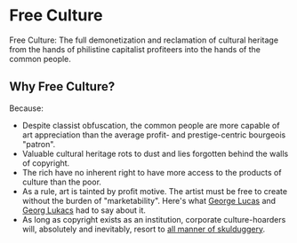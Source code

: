 # Free Culture
Free Culture: The full demonetization and reclamation of cultural heritage from the hands of philistine capitalist profiteers into the hands of the common people.

## Why Free Culture?
Because:
- Despite classist obfuscation, the common people are more capable of art appreciation than the average profit- and prestige-centric bourgeois "patron".
- Valuable cultural heritage rots to dust and lies forgotten behind the walls of copyright.
- The rich have no inherent right to have more access to the products of culture than the poor. 
- As a rule, art is tainted by profit motive. The artist must be free to create without the burden of "marketability". Here's what [George Lucas](https://www.youtube.com/watch?v=SWqvaMEFIdI) and [Georg Lukacs](https://www.marxists.org/archive/lukacs/works/1934/expressionism.htm) had to say about it.
- As long as copyright exists as an institution, corporate culture-hoarders will, absolutely and inevitably, resort to [all manner of skulduggery](https://dash.harvard.edu/handle/1/42004051). 
